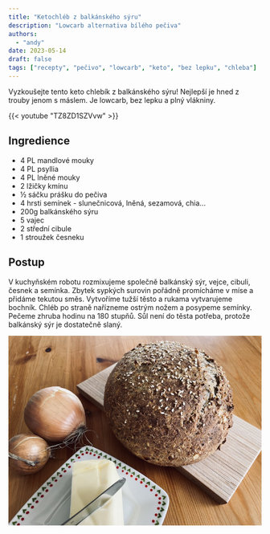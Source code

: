 ```yaml
---
title: "Ketochléb z balkánského sýru"
description: "Lowcarb alternativa bílého pečiva"
authors:
  - "andy"
date: 2023-05-14
draft: false
tags: ["recepty", "pečivo", "lowcarb", "keto", "bez lepku", "chleba"]
---
```


Vyzkoušejte tento keto chlebík z balkánského sýru! Nejlepší je hned z trouby jenom s máslem. Je lowcarb, bez lepku a plný vlákniny.

{{< youtube "TZ8ZD1SZVvw" >}}

## Ingredience
- 4 PL mandlové mouky
- 4 PL psyllia
- 4 PL lněné mouky
- 2 lžičky kmínu
- ½ sáčku prášku do pečiva
- 4 hrsti semínek - slunečnicová, lněná, sezamová, chia...
- 200g balkánského sýru
- 5 vajec
- 2 střední cibule
- 1 stroužek česneku

## Postup
V kuchyňském robotu rozmixujeme společně balkánský sýr, vejce, cibuli, česnek a semínka. Zbytek sypkých surovin pořádně promícháme v míse a přidáme tekutou směs. Vytvoříme tužší těsto a rukama vytvarujeme bochník. Chléb po straně nařízneme ostrým nožem a posypeme semínky. Pečeme zhruba hodinu na 180 stupňů. Sůl není do těsta potřeba, protože balkánský sýr je dostatečně slaný. 

![](chleba.jpeg)